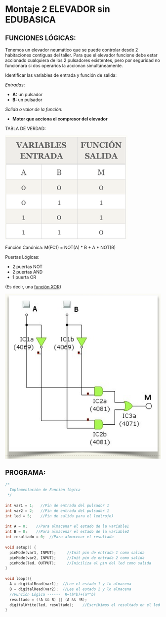 
# Montaje 2 ELEVADOR sin EDUBASICA

## FUNCIONES LÓGICAS:

Tenemos un elevador neumático que se puede controlar desde 2 habitaciones contiguas del taller. Para que el elevador funcione debe estar accionado cualquiera de los 2 pulsadores existentes, pero por seguridad no funcionará si dos operarios la accionan simultáneamente.

Identificar las variables de entrada y función de salida:

*Entradas*:

- **A:** un pulsador
- **B:** un pulsador

*Salida o valor de la función:*

- **Motor que acciona el compresor del elevador**

TABLA DE VERDAD:

![](img/Captura_de_pantalla_2015-05-08_a_las_11.34.49.png)

Función Canónica: M(FC1) = NOT(A) * B + A * NOT(B)

Puertas Lógicas:

- 2 puertas NOT
- 2 puertas AND
- 1 puerta OR

(Es decir, una [función XOR](https://es.wikipedia.org/wiki/Puerta_XOR))

![](img/Captura_de_pantalla_2015-05-08_a_las_11.41.52.png)

## PROGRAMA:

```cpp
/*
  Implementación de Función lógica
 */

int var1 = 1;   //Pin de entrada del pulsador 1
int var2 = 2;   //Pin de entrada del pulsador 1
int led = 5;    //Pin de salida para el led(rojo)

int A = 0;    //Para almacenar el estado de la variable1
int B = 0;    //Para almacenar el estado de la variable2
int resultado = 0;  //Para almacenar el resultado      

void setup() {
  pinMode(var1, INPUT);     //Init pin de entrada 1 como salida
  pinMode(var2, INPUT);     //Init pin de entrada 2 como salida  
  pinMode(led, OUTPUT);     //Iniciliza el pin del led como salida 
}

void loop(){
  A = digitalRead(var1);  //Lee el estado 1 y lo almacena
  B = digitalRead(var2);  //Lee el estado 2 y lo almacena
  //Función Lógica ------  R=(â*b)+(a*^b)
  resultado = (!A && B) || (A && !B);
  digitalWrite(led, resultado);    //Escribimos el resultado en el led
}
```